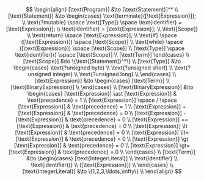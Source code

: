 $$
\begin{align}
    [\text{Program}] &\to [\text{Statement}]^* \\
    [\text{Statement}] &\to
    \begin{cases}
        \text{terminate}([\text{Expression}]); \\
        \text{?mutable} \space \text{[Type]} \space \text{identifier} = [\text{Expression}]; \\
        \text{identifier} = [\text{Expression}]; \\
        \text{[Scope]} \\
        \text{return} \space [\text{Expression}]; \\
        \text{if} \space ([\text{Expression}]) \space [\text{Scope}] \\
        \text{while} \space ([\text{Expression}]) \space [\text{Scope}] \\
        [\text{Type}] \space \text{identifier}() \space [\text{Scope}] \\
        [\text{Term}]
    \end{cases} \\
    [\text{Scope}] &\to \{\text{[Statement]}^*\} \\
    [\text{Type}] &\to
    \begin{cases}
        \text{?unsigned byte} \\
        \text{?unsigned short} \\
        \text{?unsigned integer} \\
        \text{?unsigned long} \\
    \end{cases} \\
    [\text{Expression}] &\to
    \begin{cases}
        [\text{Term}] \\
        [\text{BinaryExpression}] \\
    \end{cases} \\
    [\text{BinaryExpression}] &\to
    \begin{cases}
        [\text{Expression}] \ast [\text{Expression}] & \text{precedence} = 1 \\
        [\text{Expression}] \space / \space [\text{Expression}] & \text{precedence} = 1 \\
        [\text{Expression}] + [\text{Expression}] & \text{precedence} = 0 \\
        [\text{Expression}] - [\text{Expression}] & \text{precedence} = 0 \\
        [\text{Expression}] == [\text{Expression}] & \text{precedence} = 0 \\
        [\text{Expression}] \lt [\text{Expression}] & \text{precedence} = 0 \\
        [\text{Expression}] \lt= [\text{Expression}] & \text{precedence} = 0 \\
        [\text{Expression}] \gt [\text{Expression}] & \text{precedence} = 0 \\
        [\text{Expression}] \gt= [\text{Expression}] & \text{precedence} = 0 \\
    \end{cases} \\
    [\text{Term}] &\to
    \begin{cases}
        [\text{IntegerLiteral}] \\
        \text{identifier} \\
        \text{identifier()} \\
        ([\text{Expression}]) \\
    \end{cases} \\
    [\text{IntegerLiteral}] &\to \{1,2,3,\ldots,\infty\} \\
\end{align}
$$
